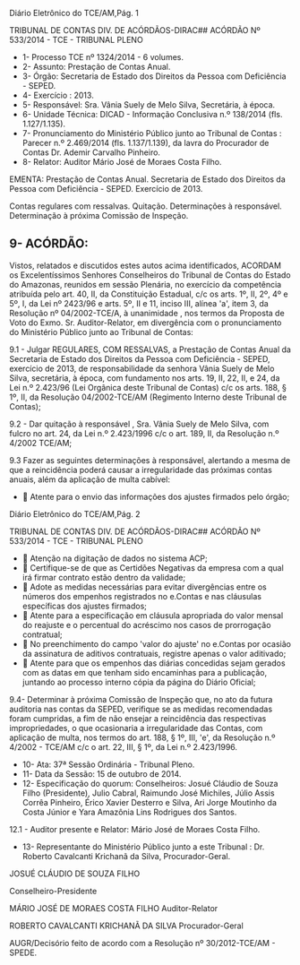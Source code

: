 Diário Eletrônico do TCE/AM,Pág. 1

TRIBUNAL DE CONTAS DIV. DE ACÓRDÃOS-DIRAC## ACÓRDÃO Nº 533/2014 - TCE - TRIBUNAL PLENO

- 1- Processo TCE nº 1324/2014 - 6 volumes.
- 2- Assunto: Prestação de Contas Anual.
- 3- Órgão: Secretaria de Estado dos Direitos da Pessoa com Deficiência - SEPED.
- 4- Exercício : 2013.
- 5- Responsável: Sra. Vânia Suely de Melo Silva, Secretária, à época.
- 6- Unidade Técnica: DICAD - Informação Conclusiva n.º 138/2014 (fls. 1.127/1.135).
- 7-  Pronunciamento  do  Ministério Público  junto  ao Tribunal  de  Contas :  Parecer  n.º 2.469/2014  (fls.  1.137/1.139),  da  lavra  do  Procurador  de  Contas  Dr.  Ademir  Carvalho Pinheiro.
- 8- Relator: Auditor Mário José de Moraes Costa Filho.

EMENTA: Prestação de Contas Anual. Secretaria  de  Estado  dos  Direitos  da  Pessoa com Deficiência - SEPED. Exercício de 2013.

Contas regulares com ressalvas. Quitação. Determinações  à  responsável.  Determinação  à próxima Comissão de Inspeção.

## 9- ACÓRDÃO:

Vistos, relatados e discutidos estes autos acima identificados,  ACORDAM os Excelentíssimos  Senhores  Conselheiros do Tribunal de Contas do Estado do Amazonas, reunidos em sessão Plenária, no exercício da competência atribuída pelo art. 40, II, da Constituição Estadual, c/c os arts. 1º, II, 2º, 4º e 5º, I, da Lei nº 2423/96 e arts. 5º, II e 11, inciso III, alínea 'a', item 3, da Resolução nº 04/2002-TCE/A, à unanimidade , nos termos  da  Proposta  de  Voto  do  Exmo.  Sr.  Auditor-Relator,  em  divergência  com  o pronunciamento do Ministério Público junto ao Tribunal de Contas:

9.1  -  Julgar REGULARES,  COM  RESSALVAS, a  Prestação  de  Contas Anual  da  Secretaria  de  Estado  dos  Direitos  da  Pessoa  com  Deficiência  -  SEPED, exercício de 2013, de responsabilidade da senhora Vânia Suely de Melo Silva, secretária, à época, com fundamento nos arts. 19, II, 22, II, e 24, da Lei n.º 2.423/96 (Lei Orgânica deste  Tribunal  de  Contas)  c/c  os  arts.  188,  §  1º,  II,  da  Resolução  04/2002-TCE/AM (Regimento Interno deste Tribunal de Contas);

9.2  -  Dar  quitação  à  responsável ,  Sra.  Vânia  Suely  de  Melo  Silva,  com fulcro  no  art.  24,  da  Lei  n.º  2.423/1996  c/c  o  art.  189,  II,  da  Resolução  n.º  4/2002  TCE/AM;

9.3  Fazer  as  seguintes  determinações à responsável,  alertando  a mesma de que a reincidência poderá causar a irregularidade das próximas contas anuais, além da aplicação de multa cabível:

-  Atente para o envio das informações dos ajustes firmados pelo órgão;

Diário Eletrônico do TCE/AM,Pág. 2

TRIBUNAL DE CONTAS DIV. DE ACÓRDÃOS-DIRAC## ACÓRDÃO Nº 533/2014 - TCE - TRIBUNAL PLENO

-  Atenção na digitação de dados no sistema ACP;
-  Certifique-se  de  que  as  Certidões  Negativas  da  empresa  com  a  qual  irá  firmar contrato estão dentro da validade;
-  Adote  as  medidas  necessárias  para  evitar  divergências  entre  os  números  dos empenhos  registrados  no  e.Contas  e  nas  cláusulas  específicas dos ajustes firmados;
-  Atente para a especificação em cláusula apropriada do valor mensal do reajuste e o percentual do acréscimo nos casos de prorrogação contratual;
-  No  preenchimento  do  campo  'valor  do  ajuste'  no  e.Contas  por ocasião  da assinatura de aditivos contratuais, registre apenas o valor aditivado;
-  Atente para que os empenhos das diárias concedidas sejam gerados com as datas em que tenham sido encaminhas para a publicação, juntando ao processo interno cópia da página do Diário Oficial;

9.4-  Determinar à próxima Comissão de Inspeção que, no ato da futura auditoria nas contas da SEPED, verifique se as medidas recomendadas foram cumpridas, a fim de não ensejar a reincidência das respectivas impropriedades, o que ocasionaria a irregularidade das Contas, com aplicação de multa, nos termos do art. 188, § 1º, III, 'e', da Resolução n.º 4/2002 - TCE/AM c/c o art. 22, III, § 1º, da Lei n.º 2.423/1996.

- 10- Ata: 37ª Sessão Ordinária - Tribunal Pleno.
- 11- Data da Sessão: 15 de outubro de 2014.
- 12- Especificação do quorum: Conselheiros: Josué Cláudio de Souza Filho (Presidente), Julio Cabral, Raimundo José Michiles, Júlio Assis Corrêa Pinheiro, Érico Xavier Desterro e Silva, Ari Jorge Moutinho da Costa Júnior  e Yara Amazônia Lins Rodrigues dos Santos.

12.1 - Auditor presente e Relator: Mário José de Moraes Costa Filho.

- 13- Representante do Ministério Público junto a este Tribunal : Dr. Roberto Cavalcanti Krichanã da Silva, Procurador-Geral.

JOSUÉ CLÁUDIO DE SOUZA FILHO

Conselheiro-Presidente

MÁRIO JOSÉ DE MORAES COSTA FILHO Auditor-Relator

ROBERTO CAVALCANTI KRICHANÃ DA SILVA Procurador-Geral

AUGR/Decisório feito de acordo com a Resolução nº 30/2012-TCE/AM - SPEDE.